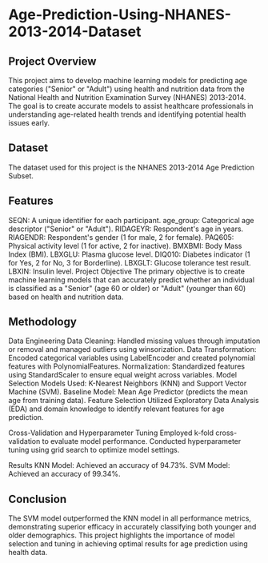 # Age-Prediction-Using-NHANES-2013-2014-Dataset

## Project Overview
This project aims to develop machine learning models for predicting age categories ("Senior" or "Adult") using health and nutrition data from the National Health and Nutrition Examination Survey (NHANES) 2013-2014. The goal is to create accurate models to assist healthcare professionals in understanding age-related health trends and identifying potential health issues early.

## Dataset
The dataset used for this project is the NHANES 2013-2014 Age Prediction Subset.

## Features
SEQN: A unique identifier for each participant.
age_group: Categorical age descriptor ("Senior" or "Adult").
RIDAGEYR: Respondent's age in years.
RIAGENDR: Respondent's gender (1 for male, 2 for female).
PAQ605: Physical activity level (1 for active, 2 for inactive).
BMXBMI: Body Mass Index (BMI).
LBXGLU: Plasma glucose level.
DIQ010: Diabetes indicator (1 for Yes, 2 for No, 3 for Borderline).
LBXGLT: Glucose tolerance test result.
LBXIN: Insulin level.
Project Objective
The primary objective is to create machine learning models that can accurately predict whether an individual is classified as a "Senior" (age 60 or older) or "Adult" (younger than 60) based on health and nutrition data.

## Methodology
Data Engineering
Data Cleaning: Handled missing values through imputation or removal and managed outliers using winsorization.
Data Transformation: Encoded categorical variables using LabelEncoder and created polynomial features with PolynomialFeatures.
Normalization: Standardized features using StandardScaler to ensure equal weight across variables.
Model Selection
Models Used: K-Nearest Neighbors (KNN) and Support Vector Machine (SVM).
Baseline Model: Mean Age Predictor (predicts the mean age from training data).
Feature Selection
Utilized Exploratory Data Analysis (EDA) and domain knowledge to identify relevant features for age prediction.

Cross-Validation and Hyperparameter Tuning
Employed k-fold cross-validation to evaluate model performance.
Conducted hyperparameter tuning using grid search to optimize model settings.

Results
KNN Model: Achieved an accuracy of 94.73%.
SVM Model: Achieved an accuracy of 99.34%.

## Conclusion
The SVM model outperformed the KNN model in all performance metrics, demonstrating superior efficacy in accurately classifying both younger and older demographics. This project highlights the importance of model selection and tuning in achieving optimal results for age prediction using health data.

